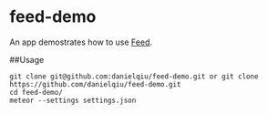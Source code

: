 feed-demo
=========
An app demostrates how to use [Feed](https://github.com/danielqiu/feed).

##Usage
```
git clone git@github.com:danielqiu/feed-demo.git or git clone https://github.com/danielqiu/feed-demo.git
cd feed-demo/
meteor --settings settings.json
```
